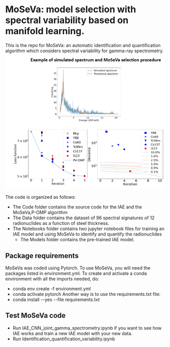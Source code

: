 # MoSeVa: model selection with spectral variability based on manifold learning.

This is the repo for MoSeVa: an automatic identification and quantification algorithm which considers spectral variability for gamma-ray spectrometry.
![ ](illustrations/example_moseva.PNG)

The code is organized as follows:
-  The Code folder contains the source code for the IAE and the MoSeVa,P-OMP algorithm
-  The Data folder contains the dataset of 96 spectral signatures of 12 radionuclides as a function of steel thickness.
-  The Notebooks folder contains two jupyter notebook files for training an IAE model and using MoSeVa to identify and quantify the radionuclides
      - The Models folder contains the pre-trained IAE model.
 ## Package requirements
MoSeVa was coded using Pytorch. To use MoSeVa, you will need the packages listed in environment.yml. To create and activate a conda environment with all the imports needed, do:
-  conda env create -f environment.yml
-  conda activate pytorch
Another way is to use the requirements.txt file:
-  conda install --yes --file requirements.txt
##  Test MoSeVa code
-  Run IAE_CNN_joint_gamma_spectrometry.ipynb if you want to see how IAE works and train a new IAE model with your new data.
-  Run Identification_quantification_variability.ipynb 




   
